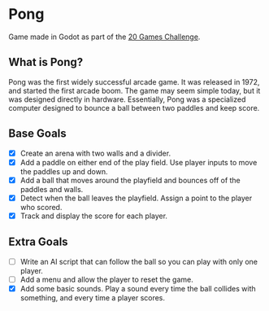 # Pong

Game made in Godot as part of the [20 Games Challenge](https://20_games_challenge.gitlab.io/).

## What is Pong?

Pong was the first widely successful arcade game. It was released in 1972, and started the first arcade boom. The game may seem simple today, but it was designed directly in hardware. Essentially, Pong was a specialized computer designed to bounce a ball between two paddles and keep score.

## Base Goals

- [x] Create an arena with two walls and a divider.
- [x] Add a paddle on either end of the play field. Use player inputs to move the paddles up and down.
- [x] Add a ball that moves around the playfield and bounces off of the paddles and walls.
- [x] Detect when the ball leaves the playfield. Assign a point to the player who scored.
- [x] Track and display the score for each player.

## Extra Goals

- [ ] Write an AI script that can follow the ball so you can play with only one player.
- [ ] Add a menu and allow the player to reset the game.
- [x] Add some basic sounds. Play a sound every time the ball collides with something, and every time a player scores.
